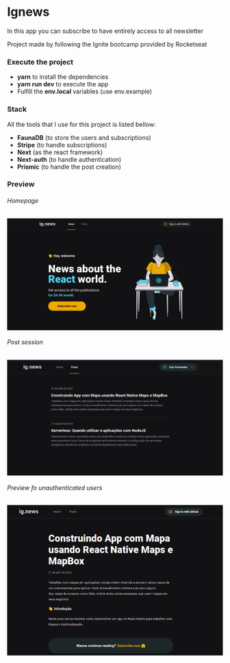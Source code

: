 # Ignews

<p>In this app you can subscribe to have entirely access to all newsletter</p>
<p>Project made by following the Ignite bootcamp provided by Rocketseat</p>

### Execute the project

- **yarn** to install the dependencies
- **yarn run dev** to execute the app
- Fulfill the **env.local** variables (use env.example)

### Stack

</hr>

All the tools that I use for this project is listed bellow:

- **FaunaDB** (to store the users and subscriptions)
- **Stripe** (to handle subscriptions)
- **Next** (as the react framework)
- **Next-auth** (to handle authentication)
- **Prismic** (to handle the post creation)

### Preview

</hr>

###### Homepage

<img align="center" src="./assets/homepage.png" >

###### Post session

<img align="center" src="./assets/posts.png" >

###### Preview fo unauthenticated users

<img align="center" src="./assets/preview.png" >
